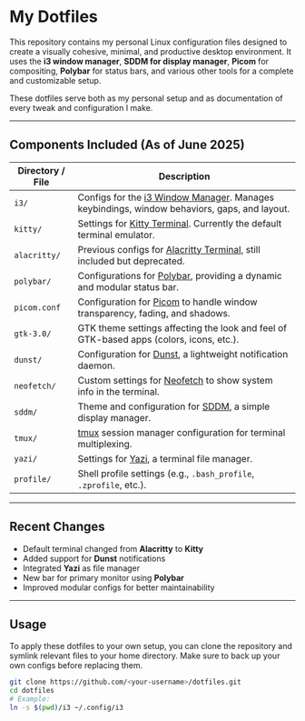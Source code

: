 # My Dotfiles

This repository contains my personal Linux configuration files designed to create a visually cohesive, minimal, and productive desktop environment. It uses the **i3 window manager**, **SDDM for display manager**, **Picom** for compositing, **Polybar** for status bars, and various other tools for a complete and customizable setup.

These dotfiles serve both as my personal setup and as documentation of every tweak and configuration I make.

---

## Components Included (As of June 2025)

| Directory / File  | Description |
|-------------------|-------------|
| `i3/`             | Configs for the [i3 Window Manager](https://i3wm.org). Manages keybindings, window behaviors, gaps, and layout. |
| `kitty/`          | Settings for [Kitty Terminal](https://sw.kovidgoyal.net/kitty/). Currently the default terminal emulator. |
| `alacritty/`      | Previous configs for [Alacritty Terminal](https://github.com/alacritty/alacritty), still included but deprecated. |
| `polybar/`        | Configurations for [Polybar](https://github.com/polybar/polybar), providing a dynamic and modular status bar. |
| `picom.conf`      | Configuration for [Picom](https://github.com/yshui/picom) to handle window transparency, fading, and shadows. |
| `gtk-3.0/`        | GTK theme settings affecting the look and feel of GTK-based apps (colors, icons, etc.). |
| `dunst/`          | Configuration for [Dunst](https://github.com/dunst-project/dunst), a lightweight notification daemon. |
| `neofetch/`       | Custom settings for [Neofetch](https://github.com/dylanaraps/neofetch) to show system info in the terminal. |
| `sddm/`           | Theme and configuration for [SDDM](https://github.com/sddm/sddm), a simple display manager. |
| `tmux/`           | [tmux](https://github.com/tmux/tmux) session manager configuration for terminal multiplexing. |
| `yazi/`           | Settings for [Yazi](https://github.com/sxyazi/yazi), a terminal file manager. |
| `profile/`        | Shell profile settings (e.g., `.bash_profile`, `.zprofile`, etc.). |

---

## Recent Changes

- Default terminal changed from **Alacritty** to **Kitty**
- Added support for **Dunst** notifications
- Integrated **Yazi** as file manager
- New bar for primary monitor using **Polybar**
- Improved modular configs for better maintainability

---

## Usage

To apply these dotfiles to your own setup, you can clone the repository and symlink relevant files to your home directory. Make sure to back up your own configs before replacing them.

```bash
git clone https://github.com/<your-username>/dotfiles.git
cd dotfiles
# Example:
ln -s $(pwd)/i3 ~/.config/i3
